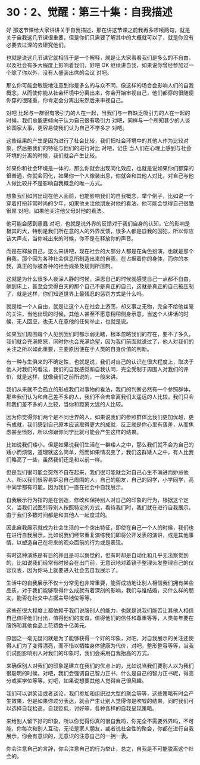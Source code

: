 # 30：2、觉醒：第三十集：自我描述

好 那这节课给大家讲讲关于自我描述，那在讲这节课之前我再多啰嗦两句，就是关于自我这几节课很重要，但是你们只需要了解其中的大概就可以了，就是你没有必要去过深的去研究他们。

也就是说这几节课它就相当于是一个解释，就是让大家看看我们是多么的不自由，以及社会有多大程度上影响着我们，好吧 OK 继续讲自我，如果说你曾经参加过一个除了你以外，没有人盛装出席的会议 对吧。

那么你可能会敏锐地注意到你是多么的与众不同，像这样的场合会影响人们的自我概念，从而使你能从社会环境中分离出来，你会开始审视自己，他们都穿的很随便 你穿的很隆重，你肯定会分离出来然后来审视自己。

对吧 比起与一群很有吸引力的人在一起，当我们与一群缺乏吸引力的人在一起的时候，我们总能更倾向于认为自己很有吸引力 对吧，同样与一个所知甚少的人谈论国家大事，更容易使我们认为自己不学多才 对吧。

这些结果的产生是因为进行了社会比较，我们把社会环境中的其他人作为比较对象，然后把我们的特征与他们的进行对比 对吧，记住 当人们在心理上感到与社会环境的分离的时候，我们就会产生比较。

如果你和社会环境是一体的，那么你就会出现同化效应，也就是说如果你们都穿的很普通，你就会同化，如果你一个人像装出息，你就会和其他人对比，对自己与他人做比较并不是影响自我概念的唯一方式。

想象我们如何出现在他人面前，也能影响我们的自我概念，举个例子，比如说一个穿着打扮非常时尚的少年，如果他关注他朋友对他的看法，他可能会觉得自己很酷 很屌 对吧，如果他关注他父母对他的看法。

他可能会感到愚蠢 对吧，也就是说外界的反馈对于我们自身的认知，它的影响是极其的大，特别是我们所在意的人的外界反馈，很多人都是自我的囚犯，所以你应该大声点，当你喊出来的时候，你不是在释放你的声音。

而是在释放自己，这么来讲吧，现在社会的大部分人都是在角色扮演，也就是那个自我，那个因为各种社会信息所制造出来的自我，在占据着你的身体，而你的本我，真正的你被各种的社会规条及规则所压制。

这就是为什么很多人夜深人静的时候，深思自己的时候就感觉自己一点都不自由，躺到床上，甚至会觉得白天的那个自己不是真正的自己，这就是真正的自己被压制了，就是这样，你们知道世界上最残忍的惩罚方式是什么吗。

就是给一个人自由，就是让这个人在社会上游荡，却又事之无物，完全不给他丝毫的关注，当他出现的时候，其他人甚至不愿意稍稍侧身示意，当这个人讲话的时候，无人回应，也无人在意他的任何举止，也就是说。

如果我们周围每个人见到我们时都示弱无睹，根本忽略我们的存在，要不了多久，我们就会充满愤怒，同时你也会充满绝望，因为我们前面就说过了，他人对我们的关注之所以如此重要，主要原因便在于人类的自身价值的判断。

有一种与生俱来的不确定性，也就是说，我们对自己的认识在很大程度上，取决于他人对我们的看法，我们的自我感觉和自我认同，完全受制于周围人对我们的评价，就是这样，就像我们之前所说的，一般来讲。

我们从来就不会孤立的形成我们对事物的看法，我们的判断必然有一个参照群体，那些我们认为和自己差不多的人，我们不会去拿离我们太遥远的人比较，我们只会和我们差不多的人比较，当你和距离太远的人比较。

因为你觉得你们两个是不同世界的人，如果说我们的参照群体比我们更加优越，更有成就，我们感到自己原本应该取得更大的成就，反正就是你心里有落差，从而焦虑甚至愤怒，所以你跟你同学比就可能会产生这样的结果。

比如说我们矮小，但是如果说我们生活在一群矮人之中，那么我们就不会为自己的矮小而烦恼，道理就这么简单，然而如果情况变了，我们这群矮人之中，有人比我们略高了一些，虽然我们还是和以前一样。

但是我们很可能会突然不自在起来，我们很可能就会对自己心生不满进而妒忌他人，所以我们很容易妒忌自己周围的人，自己的朋友，自己的同学，小学同学，高中同学都有可能，因为我们一直在社会中自我展示。

自我展示行为指的是在创造，修改和保持别人对自己的印象的行为，根据这个定义，当我们试图引导别人按照特定的方式，看待我们时，我们就在进行自我展示，由于我们多数时间都是和其他人一起度过的。

因此自我展示就成为社会生活的一个突出特征，即使在自己一个人的时候，我们也在进行自我展示，比如说我们经常重复演练我们即将公开发表的演讲，或是其他事情，以塑造自己在将来的观众面前的行为或是表现。

有时这种演练是有目的并且是可以察觉的，但有时却是自动化和几乎无法察觉到的，比如说我们经常有时候会在出门前，无意识地对着镜子整理头发整理自己的仪容仪表，因为你马上就要进入社会去自我展示了。

生活中的自我展示不仅十分常见也非常重要，能否成功地让别人相信我们拥有某些品质，对于我们能够取得什么成就有着深刻的影响，我们与谁结婚，交什么样的朋友，能否在社交中占据主导地位等等。

这些在很大程度上都依赖于我们说服别人的能力，也就是说我们能否让其他人相信自己值得他们付出，值得他们的友谊，值得他们的信任和尊重等等，人类每年要在服饰和其他食品上花费数十亿美元。

原因之一毫无疑问就是为了能够获得一个好的印象，对吧，对自我展示的关注还使得人们为了变得漂亮，而不惜以牺牲身体健康为代价，对吧，整形整容等等，当我们试图影响别人对我们的印象时，我们会采用自我抬高的方式。

来确保别人对我们的印象是建立在我们的优点上的，比如说当我们要别人以为我们很聪明的时候，对吧，我们会强调自己智力正书，什么是自己的智力正书呢，得高分或奖学位等等，对吧，如果说想要其他人觉得自己很风趣。

我们可以讲笑话或者谈论，我们参加和组织过大型的聚会等等，这些策略有时会产生效果，但是如果你过分表达，就会产生让别人觉得你是吹嘘的结果，同时我们可以选择自我抬高，自我贬低，讨好等，各种各样的自我呈现策略。

来给别人留下好的印象，所以你觉得你真的很自我吗，你完全不需要外界吗，不可能，你每次和别人互动，无论是家人朋友，或者说社会性的聚会，你都在进行自我展示，你会有意识的，无意识的注意自己的一拥一表。

你会注意自己的言辞，你会注意自己的行为举止，总之，自我是不可能脱离这个社会的。